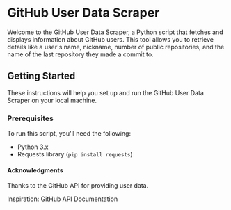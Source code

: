 # GitHub User Data Scraper

Welcome to the GitHub User Data Scraper, a Python script that fetches and displays information about GitHub users. This tool allows you to retrieve details like a user's name, nickname, number of public repositories, and the name of the last repository they made a commit to.

## Getting Started

These instructions will help you set up and run the GitHub User Data Scraper on your local machine.

### Prerequisites

To run this script, you'll need the following:

- Python 3.x
- Requests library (`pip install requests`)

#### Acknowledgments

Thanks to the GitHub API for providing user data.

Inspiration: GitHub API Documentation
